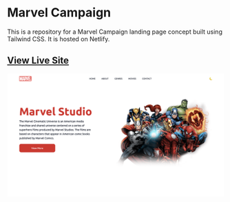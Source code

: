 # Marvel Campaign

This is a repository for a Marvel Campaign landing page concept built using Tailwind CSS. It is hosted on Netlify.

## [View Live Site](https://marvel-campaign.netlify.app/)

![](./images/home-img.png)
